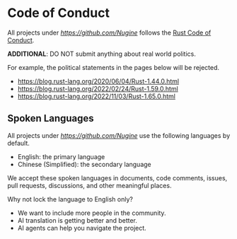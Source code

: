 # Code of Conduct

All projects under *<https://github.com/Nugine>* follows the [Rust Code of Conduct](https://www.rust-lang.org/policies/code-of-conduct).

**ADDITIONAL**: DO NOT submit anything about real world politics.

For example, the political statements in the pages below will be rejected.
+ <https://blog.rust-lang.org/2020/06/04/Rust-1.44.0.html>
+ <https://blog.rust-lang.org/2022/02/24/Rust-1.59.0.html>
+ <https://blog.rust-lang.org/2022/11/03/Rust-1.65.0.html>

## Spoken Languages

All projects under *<https://github.com/Nugine>* use the following languages by default.

+ English: the primary language
+ Chinese (Simplified): the secondary language

We accept these spoken languages in documents, code comments, issues, pull requests, discussions, and other meaningful places.

Why not lock the language to English only?
+ We want to include more people in the community.
+ AI translation is getting better and better.
+ AI agents can help you navigate the project.
